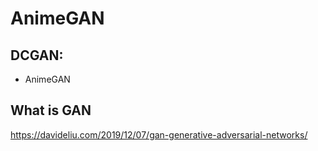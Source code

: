 # AnimeGAN

## DCGAN: 
- AnimeGAN

## What is GAN
https://davideliu.com/2019/12/07/gan-generative-adversarial-networks/

